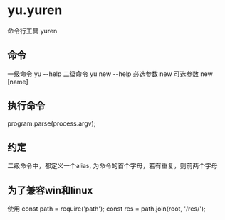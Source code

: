 # yu.yuren
命令行工具 yuren

## 命令
一级命令 yu --help
二级命令 yu new --help
必选参数 new <name>
可选参数 new [name]

## 执行命令
program.parse(process.argv);

## 约定
二级命令中，都定义一个alias, 为命令的首个字母，若有重复，则前两个字母

## 为了兼容win和linux
使用
const path = require('path');
const res = path.join(root, '/res/');
